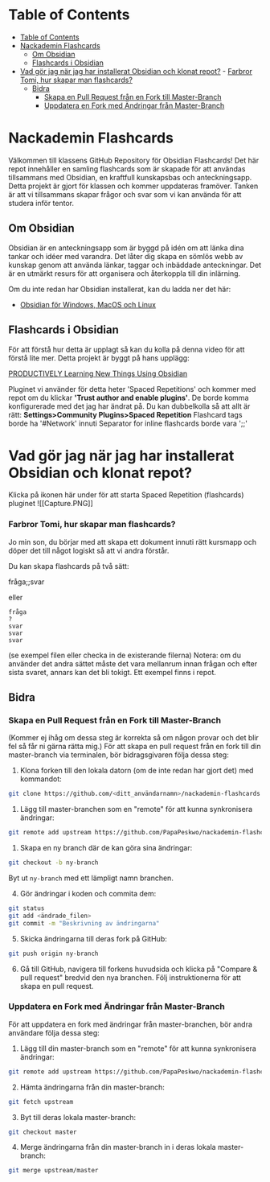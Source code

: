 <!-- TOC start  -->
# Table of Contents
- [Table of Contents](#table-of-contents)
- [Nackademin Flashcards](#nackademin-flashcards)
	- [Om Obsidian](#om-obsidian)
	- [Flashcards i Obsidian](#flashcards-i-obsidian)
- [Vad gör jag när jag har installerat Obsidian och klonat repot?](#vad-gör-jag-när-jag-har-installerat-obsidian-och-klonat-repot)
		- [Farbror Tomi, hur skapar man flashcards?](#farbror-tomi-hur-skapar-man-flashcards)
	- [Bidra](#bidra)
		- [Skapa en Pull Request från en Fork till Master-Branch](#skapa-en-pull-request-från-en-fork-till-master-branch)
		- [Uppdatera en Fork med Ändringar från Master-Branch](#uppdatera-en-fork-med-ändringar-från-master-branch)

<!-- TOC end -->

# Nackademin Flashcards
Välkommen till klassens GitHub Repository för Obsidian Flashcards! Det här repot innehåller en samling flashcards som är skapade för att användas tillsammans med Obsidian, en kraftfull kunskapsbas och anteckningsapp. Detta projekt är gjort för klassen och kommer uppdateras framöver. Tanken är att vi tillsammans skapar frågor och svar som vi kan använda för att studera inför tentor.

## Om Obsidian

Obsidian är en anteckningsapp som är byggd på idén om att länka dina tankar och idéer med varandra. Det låter dig skapa en sömlös webb av kunskap genom att använda länkar, taggar och inbäddade anteckningar. Det är en utmärkt resurs för att organisera och återkoppla till din inlärning.

Om du inte redan har Obsidian installerat, kan du ladda ner det här:

-   [Obsidian för Windows, MacOS och Linux](https://obsidian.md/download)

## Flashcards i Obsidian
För att förstå hur detta är upplagt så kan du kolla på denna video för att förstå lite mer. Detta projekt är byggt på hans upplägg:

[PRODUCTIVELY Learning New Things Using Obsidian](https://www.youtube.com/watch?v=DwSNZEW6jCU)

Pluginet vi använder för detta heter 'Spaced Repetitions' och kommer med repot om du klickar **'Trust author and enable plugins'**. De borde komma konfigurerade med det jag har ändrat på. Du kan dubbelkolla så att allt är rätt:
**Settings>Community Plugins>Spaced Repetition**
Flashcard tags borde ha '#Network' innuti
Separator for inline flashcards borde vara ';;'

# Vad gör jag när jag har installerat Obsidian och klonat repot?

Klicka på ikonen här under för att starta Spaced Repetition (flashcards) pluginet
![[Capture.PNG]]
### Farbror Tomi, hur skapar man flashcards?
Jo min son, du börjar med att skapa ett dokument innuti rätt kursmapp och döper det till något logiskt så att vi andra förstår.

Du kan skapa flashcards på två sätt:

fråga;;svar

eller
```
fråga
?
svar
svar
svar
```
(se exempel filen eller checka in de existerande filerna)
Notera: om du använder det andra sättet måste det vara mellanrum innan frågan och efter sista svaret, annars kan det bli tokigt. Ett exempel finns i repot.

## Bidra
### Skapa en Pull Request från en Fork till Master-Branch
(Kommer ej ihåg om dessa steg är korrekta så om någon provar och det blir fel så får ni gärna rätta mig.)
För att skapa en pull request från en fork till din master-branch via terminalen, bör bidragsgivaren följa dessa steg:

1.  Klona forken till den lokala datorn (om de inte redan har gjort det) med kommandot:
```bash
git clone https://github.com/<ditt_användarnamn>/nackademin-flashcards
```

1.  Lägg till master-branchen som en "remote" för att kunna synkronisera ändringar:
```bash
git remote add upstream https://github.com/PapaPeskwo/nackademin-flashcards
```

1.  Skapa en ny branch där de kan göra sina ändringar:
```bash
git checkout -b ny-branch
```

Byt ut `ny-branch` med ett lämpligt namn branchen.

4.  Gör ändringar i koden och commita dem:
```bash
git status
git add <ändrade_filen>
git commit -m "Beskrivning av ändringarna"
```

5.  Skicka ändringarna till deras fork på GitHub:
```bash
git push origin ny-branch
```

6.  Gå till GitHub, navigera till forkens huvudsida och klicka på "Compare & pull request" bredvid den nya branchen. Följ instruktionerna för att skapa en pull request.

### Uppdatera en Fork med Ändringar från Master-Branch

För att uppdatera en fork med ändringar från master-branchen, bör andra användare följa dessa steg:

1.  Lägg till din master-branch som en "remote" för att kunna synkronisera ändringar:
```bash
git remote add upstream https://github.com/PapaPeskwo/nackademin-flashcards
```

2.  Hämta ändringarna från din master-branch:
```bash
git fetch upstream
```

3.  Byt till deras lokala master-branch:
```bash
git checkout master
```

4.  Merge ändringarna från din master-branch in i deras lokala master-branch:
```bash
git merge upstream/master
```
